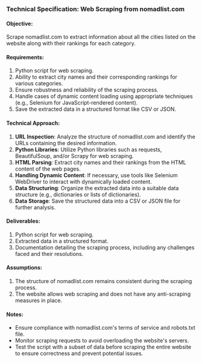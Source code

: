 ### Technical Specification: Web Scraping from nomadlist.com

#### Objective:
Scrape nomadlist.com to extract information about all the cities listed on the website along with their rankings for each category.

#### Requirements:
1. Python script for web scraping.
2. Ability to extract city names and their corresponding rankings for various categories.
3. Ensure robustness and reliability of the scraping process.
4. Handle cases of dynamic content loading using appropriate techniques (e.g., Selenium for JavaScript-rendered content).
5. Save the extracted data in a structured format like CSV or JSON.

#### Technical Approach:
1. **URL Inspection**: Analyze the structure of nomadlist.com and identify the URLs containing the desired information.
2. **Python Libraries**: Utilize Python libraries such as requests, BeautifulSoup, and/or Scrapy for web scraping.
3. **HTML Parsing**: Extract city names and their rankings from the HTML content of the web pages.
4. **Handling Dynamic Content**: If necessary, use tools like Selenium WebDriver to interact with dynamically loaded content.
5. **Data Structuring**: Organize the extracted data into a suitable data structure (e.g., dictionaries or lists of dictionaries).
6. **Data Storage**: Save the structured data into a CSV or JSON file for further analysis.

#### Deliverables:
1. Python script for web scraping.
2. Extracted data in a structured format.
3. Documentation detailing the scraping process, including any challenges faced and their resolutions.

#### Assumptions:
1. The structure of nomadlist.com remains consistent during the scraping process.
2. The website allows web scraping and does not have any anti-scraping measures in place.

#### Notes:
- Ensure compliance with nomadlist.com's terms of service and robots.txt file.
- Monitor scraping requests to avoid overloading the website's servers.
- Test the script with a subset of data before scraping the entire website to ensure correctness and prevent potential issues.
